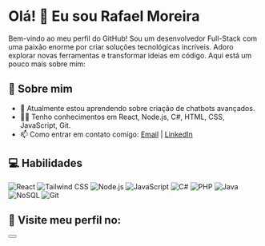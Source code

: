 # Olá! 👋 Eu sou Rafael Moreira

Bem-vindo ao meu perfil do GitHub! Sou um desenvolvedor Full-Stack com uma paixão enorme por criar soluções tecnológicas incríveis. Adoro explorar novas ferramentas e transformar ideias em código. Aqui está um pouco mais sobre mim:

## 🚀 Sobre mim

- 🌱 Atualmente estou aprendendo sobre criação de chatbots avançados.
- 👨‍💻 Tenho conhecimentos em React, Node.js, C#, HTML, CSS, JavaScript, Git.
- 📫 Como entrar em contato comigo: [Email](mailto:rafael150305@gmail.com) | [LinkedIn](https://www.linkedin.com/in/rafaelolmoreira/)

## 💻 Habilidades

<div align="left">
    
![React](https://img.shields.io/badge/-React-black?style=flat-square&logo=react)
![Tailwind CSS](https://img.shields.io/badge/-Tailwind%20CSS-black?style=flat-square&logo=tailwindcss)
![Node.js](https://img.shields.io/badge/-Node.js-black?style=flat-square&logo=node.js)
![JavaScript](https://img.shields.io/badge/-JavaScript-black?style=flat-square&logo=javascript)
![C#](https://img.shields.io/badge/-C%23-black?style=flat-square&logo=csharp)
![PHP](https://img.shields.io/badge/-PHP-black?style=flat-square&logo=php)
![Java](https://img.shields.io/badge/-Java-black?style=flat-square&logo=java)
![NoSQL](https://img.shields.io/badge/-NoSQL-black?style=flat-square&logo=mongodb)
![Git](https://img.shields.io/badge/-Git-black?style=flat-square&logo=git)

</div>

## 📱​ Visite meu perfil no:

<a href="https://www.linkedin.com/in/rafaelolmoreira/" target="_blank">
  <button
  type="button"
  data-twe-ripple-init
  data-twe-ripple-color="light"
  class="mb-2 inline-block rounded bg-[#0077b5] px-6 py-2.5 text-xs font-medium uppercase leading-normal text-white shadow-md transition duration-150 ease-in-out hover:shadow-lg focus:shadow-lg focus:outline-none focus:ring-0 active:shadow-lg">
  <span class="[&>svg]:h-4 [&>svg]:w-4">
    <svg
      xmlns="http://www.w3.org/2000/svg"
      fill="currentColor"
      viewBox="0 0 448 512">
      <!--!Font Awesome Free 6.5.1 by @fontawesome - https://fontawesome.com License - https://fontawesome.com/license/free Copyright 2024 Fonticons, Inc. -->
      <path
        d="M100.3 448H7.4V148.9h92.9zM53.8 108.1C24.1 108.1 0 83.5 0 53.8a53.8 53.8 0 0 1 107.6 0c0 29.7-24.1 54.3-53.8 54.3zM447.9 448h-92.7V302.4c0-34.7-.7-79.2-48.3-79.2-48.3 0-55.7 37.7-55.7 76.7V448h-92.8V148.9h89.1v40.8h1.3c12.4-23.5 42.7-48.3 87.9-48.3 94 0 111.3 61.9 111.3 142.3V448z" />
    </svg>
  </span>
</button>
</a>
